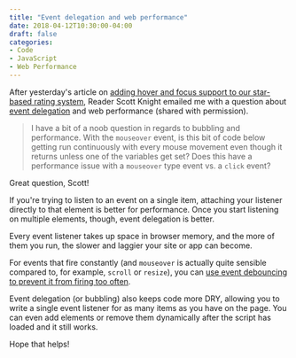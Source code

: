 ```yaml
---
title: "Event delegation and web performance"
date: 2018-04-12T10:30:00-04:00
draft: false
categories:
- Code
- JavaScript
- Web Performance
---
```


After yesterday's article on [adding hover and focus support to our star-based rating system](/showing-star-based-ratings-on-hover-or-focus-with-vanilla-javascript/), Reader Scott Knight emailed me with a question about [event delegation](/checking-event-target-selectors-with-event-bubbling-in-vanilla-javascript/) and web performance (shared with permission).

> I have a bit of a noob question in regards to bubbling and performance. With the `mouseover` event, is this bit of code below getting run continuously with every mouse movement even though it returns unless one of the variables get set? Does this have a performance issue with a `mouseover` type event vs. a `click` event?

Great question, Scott!

If you're trying to listen to an event on a single item, attaching your listener directly to that element is better for performance. Once you start listening on multiple elements, though, event delegation is better.

Every event listener takes up space in browser memory, and the more of them you run, the slower and laggier your site or app can become.

For events that fire constantly (and `mouseover` is actually quite sensible compared to, for example, `scroll` or `resize`), you can [use event debouncing to prevent it from firing too often](/event-listener-performance-with-vanilla-js/).

Event delegation (or bubbling) also keeps code more DRY, allowing you to write a single event listener for as many items as you have on the page. You can even add elements or remove them dynamically after the script has loaded and it still works.

Hope that helps!